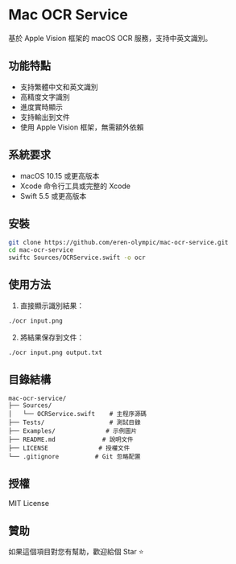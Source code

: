 # Mac OCR Service

基於 Apple Vision 框架的 macOS OCR 服務，支持中英文識別。

## 功能特點

- 支持繁體中文和英文識別
- 高精度文字識別
- 進度實時顯示
- 支持輸出到文件
- 使用 Apple Vision 框架，無需額外依賴

## 系統要求

- macOS 10.15 或更高版本
- Xcode 命令行工具或完整的 Xcode
- Swift 5.5 或更高版本

## 安裝

```bash
git clone https://github.com/eren-olympic/mac-ocr-service.git
cd mac-ocr-service
swiftc Sources/OCRService.swift -o ocr
```

## 使用方法

1. 直接顯示識別結果：
```bash
./ocr input.png
```

2. 將結果保存到文件：
```bash
./ocr input.png output.txt
```

## 目錄結構

```
mac-ocr-service/
├── Sources/
│   └── OCRService.swift    # 主程序源碼
├── Tests/                  # 測試目錄
├── Examples/              # 示例圖片
├── README.md             # 說明文件
├── LICENSE              # 授權文件
└── .gitignore          # Git 忽略配置
```

## 授權

MIT License

## 贊助

如果這個項目對您有幫助，歡迎給個 Star ⭐️